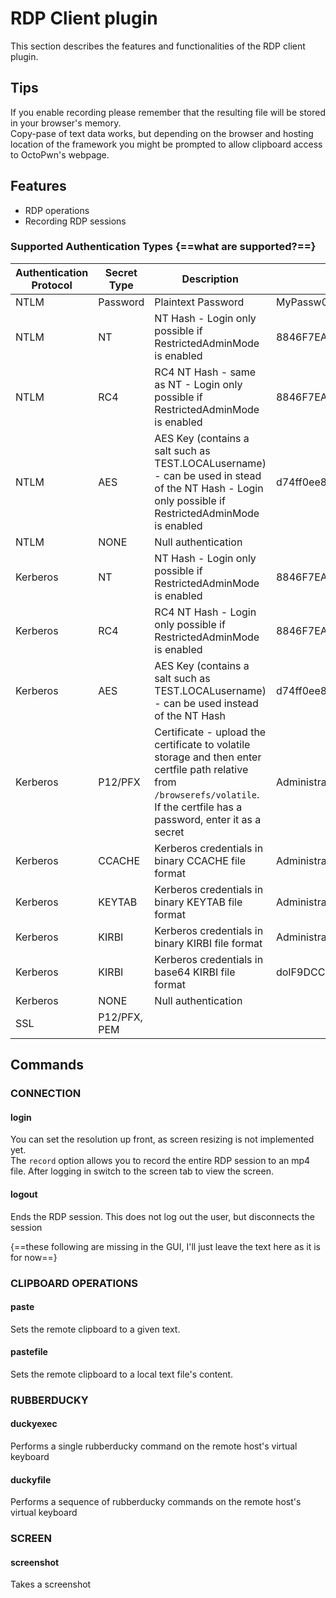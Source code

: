 # RDP Client plugin
This section describes the features and functionalities of the RDP client plugin. 


## Tips
If you enable recording please remember that the resulting file will be stored in your browser's memory.  
Copy-pase of text data works, but depending on the browser and hosting location of the framework you might be prompted to allow clipboard access to OctoPwn's webpage.

## Features
- RDP operations
- Recording RDP sessions

### Supported Authentication Types {==what are supported?==}
| Authentication Protocol | Secret Type | Description | Example |
| ----- | ----- | ------| ----- |
| NTLM | Password | Plaintext Password | MyPassw0rd | 
| NTLM | NT | NT Hash - Login only possible if RestrictedAdminMode is enabled | 8846F7EAEE8FB117AD06BDD830B7586C |
| NTLM | RC4 | RC4 NT Hash - same as NT - Login only possible if RestrictedAdminMode is enabled| 8846F7EAEE8FB117AD06BDD830B7586C |
| NTLM | AES | AES Key (contains a salt such as TEST.LOCALusername) - can be used in stead of the NT Hash - Login only possible if RestrictedAdminMode is enabled | d74ff0ee8da3b9806b18c877dbf29bbde50b5bd8e4dad7a3a725000feb82e8f1 |
| NTLM | NONE | Null authentication |  |
| Kerberos | NT | NT Hash - Login only possible if RestrictedAdminMode is enabled| 8846F7EAEE8FB117AD06BDD830B7586C |
| Kerberos | RC4 | RC4 NT Hash - Login only possible if RestrictedAdminMode is enabled | 8846F7EAEE8FB117AD06BDD830B7586C |
| Kerberos | AES | AES Key (contains a salt such as TEST.LOCALusername) - can be used instead of the NT Hash | d74ff0ee8da3b9806b18c877dbf29bbde50b5bd8e4dad7a3a725000feb82e8f1 |
| Kerberos | P12/PFX | Certificate - upload the certificate to volatile storage and then enter certfile path relative from `/browserefs/volatile`. If the certfile has a password, enter it as a secret | Administrator.pfx |
| Kerberos | CCACHE | Kerberos credentials in binary CCACHE file format  | Administrator.ccache |
| Kerberos | KEYTAB | Kerberos credentials in binary KEYTAB file format | Administrator.keytab |
| Kerberos | KIRBI | Kerberos credentials in binary KIRBI file format | Administrator.kirbi |
| Kerberos | KIRBI | Kerberos credentials in base64 KIRBI file format | doIF9DCCBfCg ...(snip)... ZXVzLmdob3N0cGFjay5sb2NhbA== |
| Kerberos | NONE | Null authentication |  |
| SSL | P12/PFX, PEM |  | |

## Commands

### CONNECTION
#### login
You can set the resolution up front, as screen resizing is not implemented yet.  
The `record` option allows you to record the entire RDP session to an mp4 file. After logging in switch to the screen tab to view the screen. 

#### logout
Ends the RDP session. This does not log out the user, but disconnects the session

{==these following are missing in the GUI, I'll just leave the text here as it is for now==}

### CLIPBOARD OPERATIONS
#### paste
Sets the remote clipboard to a given text.
#### pastefile
Sets the remote clipboard to a local text file's content.

### RUBBERDUCKY
#### duckyexec
Performs a single rubberducky command on the remote host's virtual keyboard
#### duckyfile
Performs a sequence of rubberducky commands on the remote host's virtual keyboard

### SCREEN
#### screenshot
Takes a screenshot